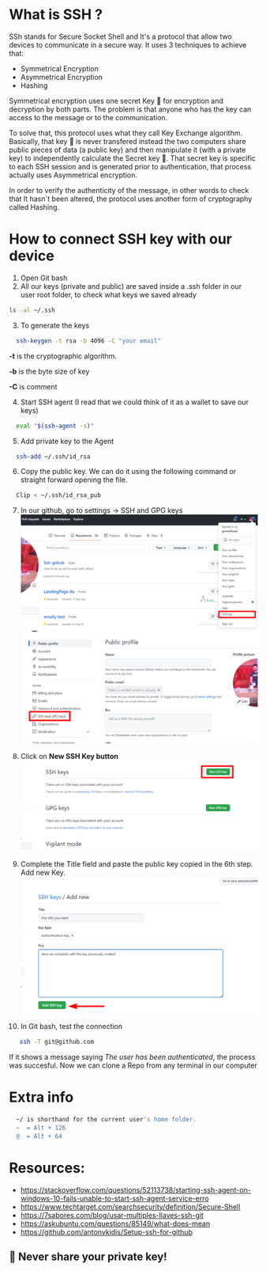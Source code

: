 # What is SSH ? 

SSh stands for Secure Socket Shell and It's a protocol that allow two devices to communicate in a secure way. 
It uses 3 techniques to achieve that:

* Symmetrical Encryption
* Asymmetrical Encryption
* Hashing

Symmetrical encryption uses one secret Key :key: for encryption and decryption by both parts. 
The problem is that anyone who has the key can access to the message or to the communication. 

To solve that, this protocol uses what they call Key Exchange algorithm. Basically, that key :key: is never transfered instead the 
two computers share public pieces of data (a public key) and then manipulate it (with a private key) to independently calculate the Secret key :key:. That secret key is
specific to each SSH session and is generated prior to authentication, that process actually uses Asymmetrical
encryption.

In order to verify the authenticity of the message, in other words to check that It hasn´t been altered, the protocol uses another form of cryptography called Hashing.


# How to connect SSH key with our device 

1) Open Git bash 
2) All our keys (private and public) are saved inside a .ssh folder in our user root folder, to check what keys we saved already

```bash
ls -al ~/.ssh 
```
3) To generate the keys
```bash
  ssh-keygen -t rsa -b 4096 -C "your email" 
```
**-t** is the cryptographic algorithm. 

**-b** is the byte size of key

**-C** is comment 

4) Start SSH agent (I read that we could think of it as a wallet to save our keys)

```bash
  eval "$(ssh-agent -s)"
```
5) Add private key to the Agent
```bash
  ssh-add ~/.ssh/id_rsa
```
6) Copy the public key. We can do it using the following command or straight forward opening the file.
```bash
  Clip < ­~/.ssh/id_rsa_pub 
```
7) In our github, go to settings -> SSH and GPG keys 
![Step 1](https://github.com/gomezlucas/Ssh-github/blob/main/images/1.png)
![Step 2](https://github.com/gomezlucas/Ssh-github/blob/main/images/2.png)

8) Click on **New SSH Key button**
![Step 3](https://github.com/gomezlucas/Ssh-github/blob/main/images/3.png)

9) Complete the Title field and paste the public key copied in the 6th step. Add new Key.
![Step 4](https://github.com/gomezlucas/Ssh-github/blob/main/images/4.png)

10) In Git bash, test the connection 
```bash
   ssh -T git@github.com
```
If it shows a message saying *The user has been authenticated*, the process was succesful. Now we can clone a Repo from any terminal in our computer

# Extra info

```bash
  ~/ is shorthand for the current user's home folder.
  ~  = Alt + 126 
  @  = Alt + 64 
```

# Resources: 
- https://stackoverflow.com/questions/52113738/starting-ssh-agent-on-windows-10-fails-unable-to-start-ssh-agent-service-erro
- https://www.techtarget.com/searchsecurity/definition/Secure-Shell
- https://7sabores.com/blog/usar-multiples-llaves-ssh-git
- https://askubuntu.com/questions/85149/what-does-mean
- https://github.com/antonykidis/Setup-ssh-for-github

 
## :rotating_light:	Never share your private key! 


